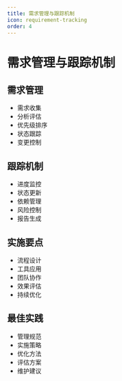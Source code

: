 ```yaml
---
title: 需求管理与跟踪机制
icon: requirement-tracking
order: 4
---
```


# 需求管理与跟踪机制

## 需求管理
- 需求收集
- 分析评估
- 优先级排序
- 状态跟踪
- 变更控制

## 跟踪机制
- 进度监控
- 状态更新
- 依赖管理
- 风险控制
- 报告生成

## 实施要点
- 流程设计
- 工具应用
- 团队协作
- 效果评估
- 持续优化

## 最佳实践
- 管理规范
- 实施策略
- 优化方法
- 评估方案
- 维护建议
